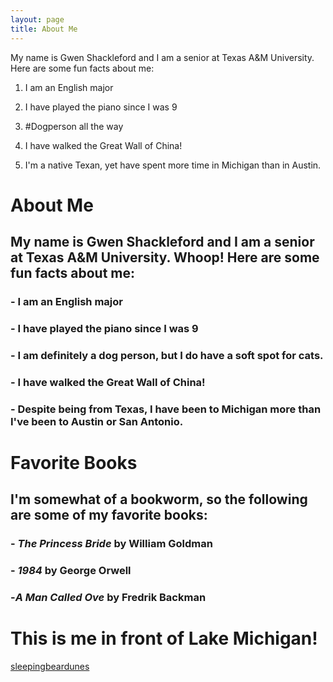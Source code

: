 ```yaml
---
layout: page
title: About Me
---
```

My name is Gwen Shackleford and I am a senior at Texas A&M University. Here are some fun facts about me:

1. I am an English major

1. I have played the piano since I was 9

3. #Dogperson all the way 
4. I have walked the Great Wall of China!
5. I'm a native Texan, yet have spent more time in Michigan than in Austin. 













# About Me
## My name is Gwen Shackleford and I am a senior at Texas A&M University. Whoop! Here are some fun facts about me: 
### - I am an English major
### - I have played the piano since I was 9
### - I am definitely a dog person, but I do have a soft spot for cats. 
### - I have walked the Great Wall of China! 
### - Despite being from Texas, I have been to Michigan more than I've been to Austin or San Antonio. 
# Favorite Books
## I'm somewhat of a bookworm, so the following are some of my favorite books: 
### - _The Princess Bride_ by William Goldman
### - _1984_ by George Orwell
### -_A Man Called Ove_ by Fredrik Backman
# This is me in front of Lake Michigan! 
[sleepingbeardunes](img.jpg)
